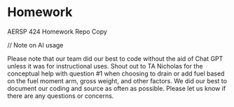 # Homework
AERSP 424 Homework Repo Copy

// Note on AI usage

Please note that our team did our best to code without the aid of Chat GPT unless it was for instructional uses. Shout out to TA Nicholas for the conceptual help with question #1 when choosing to drain or add fuel based on the fuel moment arm, gross weight, and other factors. We did our best to document our coding and source as often as possible. Please let us know if there are any questions or concerns.
